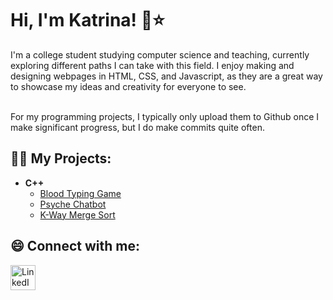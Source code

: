 <h1>Hi, I'm Katrina! 🌱⭐️ <br/></h1>

I'm a college student studying computer science and teaching, currently exploring different paths I can take with this field. I enjoy making and designing webpages in HTML, CSS, and Javascript, as they are a great way to showcase my ideas and creativity for everyone to see. <br/><br/>

For my programming projects, I typically only upload them to Github once I make significant progress, but I do make commits quite often. 
  
<h2>👩‍💻 My Projects:</h2>

- <b>C++</b>
  - [Blood Typing Game](https://github.com/katr1na/Blood-Typing-Game)
  - [Psyche Chatbot](https://github.com/katr1na/psyche_chatbot)
  - [K-Way Merge Sort](https://github.com/katr1na/K-Way-Merge-Sort)

<h2> 😄 Connect with me:</h2>

[<img align="left" alt="LinkedIn" width="40px" src="https://cdn.freebiesupply.com/logos/large/2x/linkedin-icon-logo-png-transparent.png" />][linkedin]

[linkedin]: https://www.linkedin.com/in/katrinango-

<!--

Here are some ideas to get you started:

- 🔭 I’m currently working on ...
- 🌱 I’m currently learning ...
- 👯 I’m looking to collaborate on ...
- 🤔 I’m looking for help with ...
- 💬 Ask me about ...
- 📫 How to reach me: ...
- 😄 Pronouns: ...
- ⚡ Fun fact: ...
-->
